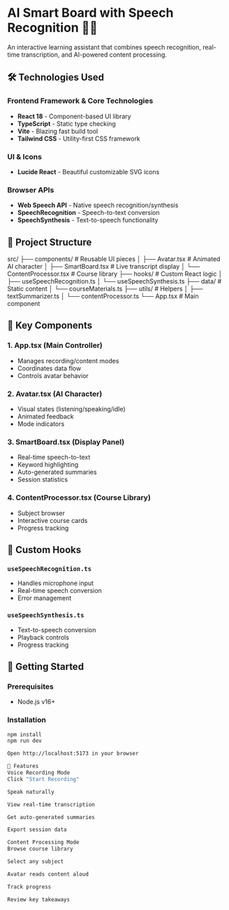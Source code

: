 # AI Smart Board with Speech Recognition 🎤🧠

An interactive learning assistant that combines speech recognition, real-time transcription, and AI-powered content processing.

## 🛠️ Technologies Used

### Frontend Framework & Core Technologies
- **React 18** - Component-based UI library
- **TypeScript** - Static type checking
- **Vite** - Blazing fast build tool
- **Tailwind CSS** - Utility-first CSS framework

### UI & Icons
- **Lucide React** - Beautiful customizable SVG icons

### Browser APIs
- **Web Speech API** - Native speech recognition/synthesis
- **SpeechRecognition** - Speech-to-text conversion
- **SpeechSynthesis** - Text-to-speech functionality

## 📁 Project Structure

src/
├── components/ # Reusable UI pieces
│ ├── Avatar.tsx # Animated AI character
│ ├── SmartBoard.tsx # Live transcript display
│ └── ContentProcessor.tsx # Course library
├── hooks/ # Custom React logic
│ ├── useSpeechRecognition.ts
│ └── useSpeechSynthesis.ts
├── data/ # Static content
│ └── courseMaterials.ts
├── utils/ # Helpers
│ ├── textSummarizer.ts
│ └── contentProcessor.ts
└── App.tsx # Main component

## 🧩 Key Components

### 1. App.tsx (Main Controller)
- Manages recording/content modes
- Coordinates data flow
- Controls avatar behavior

### 2. Avatar.tsx (AI Character)
- Visual states (listening/speaking/idle)
- Animated feedback
- Mode indicators

### 3. SmartBoard.tsx (Display Panel)
- Real-time speech-to-text
- Keyword highlighting
- Auto-generated summaries
- Session statistics

### 4. ContentProcessor.tsx (Course Library)
- Subject browser
- Interactive course cards
- Progress tracking

## 🔧 Custom Hooks

### `useSpeechRecognition.ts`
- Handles microphone input
- Real-time speech conversion
- Error management

### `useSpeechSynthesis.ts`
- Text-to-speech conversion
- Playback controls
- Progress tracking

## 🚀 Getting Started

### Prerequisites
- Node.js v16+

### Installation
```bash
npm install
npm run dev

Open http://localhost:5173 in your browser

🎯 Features
Voice Recording Mode
Click "Start Recording"

Speak naturally

View real-time transcription

Get auto-generated summaries

Export session data

Content Processing Mode
Browse course library

Select any subject

Avatar reads content aloud

Track progress

Review key takeaways
